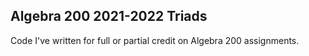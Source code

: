 ## Algebra 200 2021-2022 Triads

Code I've written for full or partial credit on Algebra 200 assignments.
